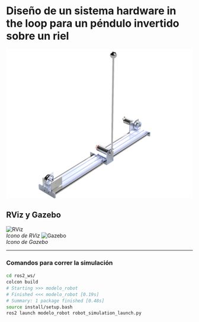 # Diseño de un sistema hardware in the loop para un péndulo invertido sobre un riel
![Pendulo](https://github.com/Nava844/Dise-no-de-un-sistema-hardware-in-the-loop-para-un-p-endulo-invertido-sobre-un-riel/blob/main/ros2_ws/src/Renders/Pendulo%20de%20furuta.png)
## RViz y Gazebo
![RViz](https://upload.wikimedia.org/wikipedia/commons/9/97/RViz_icon.svg)  
*Icono de RViz*
![Gazebo](https://upload.wikimedia.org/wikipedia/commons/1/12/Gazebo_Sim_Logo.svg)  
*Icono de Gazebo*

---
### Comandos para correr la simulación

```bash
cd ros2_ws/
colcon build
# Starting >>> modelo_robot
# Finished <<< modelo_robot [0.19s]                
# Summary: 1 package finished [0.48s]
source install/setup.bash
ros2 launch modelo_robot robot_simulation_launch.py


